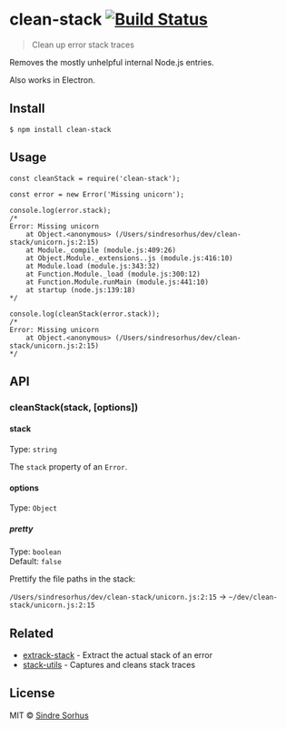 <h1 id="clean-stack-%21build-status">clean-stack <a href="https://travis-ci.org/sindresorhus/clean-stack"><img src="https://travis-ci.org/sindresorhus/clean-stack.svg?branch=master" alt="Build Status" /></a></h1>

<blockquote>
  <p>Clean up error stack traces</p>
</blockquote>

<p>Removes the mostly unhelpful internal Node.js entries.</p>

<p>Also works in Electron.</p>

<h2 id="install">Install</h2>

<pre><code>$ npm install clean-stack
</code></pre>

<h2 id="usage">Usage</h2>

<pre><code class="js">const cleanStack = require('clean-stack');

const error = new Error('Missing unicorn');

console.log(error.stack);
/*
Error: Missing unicorn
    at Object.&lt;anonymous&gt; (/Users/sindresorhus/dev/clean-stack/unicorn.js:2:15)
    at Module._compile (module.js:409:26)
    at Object.Module._extensions..js (module.js:416:10)
    at Module.load (module.js:343:32)
    at Function.Module._load (module.js:300:12)
    at Function.Module.runMain (module.js:441:10)
    at startup (node.js:139:18)
*/

console.log(cleanStack(error.stack));
/*
Error: Missing unicorn
    at Object.&lt;anonymous&gt; (/Users/sindresorhus/dev/clean-stack/unicorn.js:2:15)
*/
</code></pre>

<h2 id="api">API</h2>

<h3 id="cleanstackstack%2C-options">cleanStack(stack, [options])</h3>

<h4 id="stack">stack</h4>

<p>Type: <code>string</code></p>

<p>The <code>stack</code> property of an <code>Error</code>.</p>

<h4 id="options">options</h4>

<p>Type: <code>Object</code></p>

<h5 id="pretty">pretty</h5>

<p>Type: <code>boolean</code><br>
Default: <code>false</code></p>

<p>Prettify the file paths in the stack:</p>

<p><code>/Users/sindresorhus/dev/clean-stack/unicorn.js:2:15</code> → <code>~/dev/clean-stack/unicorn.js:2:15</code></p>

<h2 id="related">Related</h2>

<ul>
<li><a href="https://github.com/sindresorhus/extract-stack">extrack-stack</a> - Extract the actual stack of an error</li>
<li><a href="https://github.com/tapjs/stack-utils">stack-utils</a> - Captures and cleans stack traces</li>
</ul>

<h2 id="license">License</h2>

<p>MIT © <a href="https://sindresorhus.com">Sindre Sorhus</a></p>
